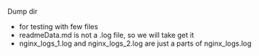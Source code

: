 Dump dir
- for testing with few files
- readmeData.md is not a .log file, so we will take get it
- nginx_logs_1.log and nginx_logs_2.log are just a parts of nginx_logs.log 